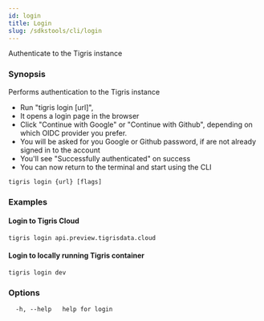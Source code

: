 ```yaml
---
id: login
title: Login
slug: /sdkstools/cli/login
---
```


Authenticate to the Tigris instance

### Synopsis

Performs authentication to the Tigris instance

- Run "tigris login [url]",
- It opens a login page in the browser
- Click "Continue with Google" or "Continue with Github",
  depending on which OIDC provider you prefer.
- You will be asked for you Google or Github password,
  if are not already signed in to the account
- You'll see "Successfully authenticated" on success
- You can now return to the terminal and start using the CLI

```shell
tigris login {url} [flags]
```

### Examples

#### Login to Tigris Cloud

```shell
tigris login api.preview.tigrisdata.cloud
```

#### Login to locally running Tigris container

```shell
tigris login dev
```

### Options

```
  -h, --help   help for login
```
